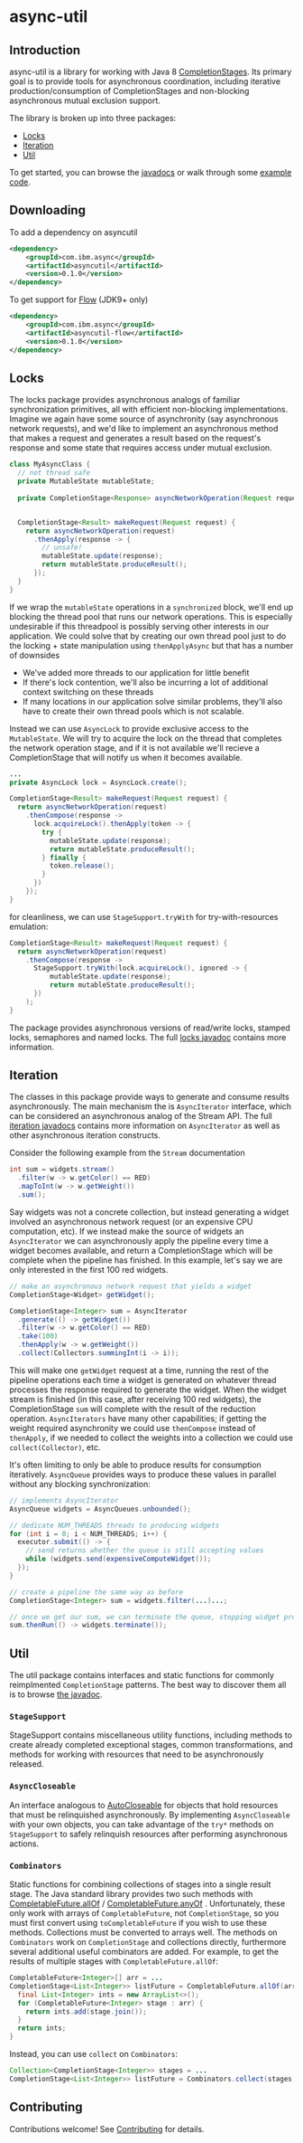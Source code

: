 # async-util

## Introduction
async-util is a library for working with Java 8 [CompletionStages](https://docs.oracle.com/javase/8/docs/api/java/util/concurrent/CompletionStage.html). Its primary goal is to provide tools for asynchronous coordination, including iterative production/consumption of CompletionStages and non-blocking asynchronous mutual exclusion support.

The library is broken up into three packages:
* [Locks](#locks)
* [Iteration](#iteration)
* [Util](#util)

To get started, you can browse the [javadocs](https://ibm.github.io/java-async-util/apidocs/overview-summary.html) or walk through some [example code](asyncutil/src/test/java/com/ibm/asyncutil/examples/nio/nio.md).

## Downloading

To add a dependency on asyncutil
```xml
<dependency>
    <groupId>com.ibm.async</groupId>
    <artifactId>asyncutil</artifactId>
    <version>0.1.0</version>
</dependency>
```

To get support for [Flow](https://docs.oracle.com/javase/9/docs/api/java/util/concurrent/Flow.html) (JDK9+ only)
```xml
<dependency>
    <groupId>com.ibm.async</groupId>
    <artifactId>asyncutil-flow</artifactId>
    <version>0.1.0</version>
</dependency>
```

## Locks
The locks package provides asynchronous analogs of familiar synchronization primitives, all with efficient non-blocking implementations. Imagine we again have some source of asynchronity (say asynchronous network requests), and we'd like to implement an asynchronous method that makes a request and generates a result based on the request's response and some state that requires access under mutual exclusion.
```java
class MyAsyncClass {
  // not thread safe
  private MutableState mutableState;
  
  private CompletionStage<Response> asyncNetworkOperation(Request request) {...}


  CompletionStage<Result> makeRequest(Request request) {
    return asyncNetworkOperation(request)
      .thenApply(response -> {
        // unsafe!
        mutableState.update(response);
        return mutableState.produceResult();
      });
  }
}
```
If we wrap the `mutableState` operations in a `synchronized` block, we'll end up blocking the thread pool that runs our network operations. This is especially undesirable if this threadpool is possibly serving other interests in our application. We could solve that by creating our own thread pool just to do the locking + state manipulation using `thenApplyAsync` but that has a number of downsides 
* We've added more threads to our application for little benefit 
* If there's lock contention, we'll also be incurring a lot of additional context switching on these threads
* If many locations in our application solve similar problems, they'll also have to create their own thread pools which is not scalable. 

Instead we can use `AsyncLock` to provide exclusive access to the `MutableState`. We will try to acquire the lock on the thread that completes the network operation stage, and if it is not available we'll recieve a CompletionStage that will notify us when it becomes available.

```java
...
private AsyncLock lock = AsyncLock.create();

CompletionStage<Result> makeRequest(Request request) {
  return asyncNetworkOperation(request)
    .thenCompose(response ->
      lock.acquireLock().thenApply(token -> {
        try {
          mutableState.update(response);
          return mutableState.produceResult();
        } finally {
          token.release();
        }
      })
    });
}
```
for cleanliness, we can use `StageSupport.tryWith` for try-with-resources emulation:
```java
CompletionStage<Result> makeRequest(Request request) {
  return asyncNetworkOperation(request)
    .thenCompose(response ->
      StageSupport.tryWith(lock.acquireLock(), ignored -> {
          mutableState.update(response);
          return mutableState.produceResult();
      })
    );
}
```
The package provides asynchronous versions of read/write locks, stamped locks, semaphores and named locks. The full [locks javadoc](https://ibm.github.io/java-async-util/apidocs/com/ibm/asyncutil/locks/package-summary.html) contains more information.

## Iteration
The classes in this package provide ways to generate and consume results asynchronously. The main mechanism the is `AsyncIterator` interface, which can be considered an asynchronous analog of the Stream API. The full [iteration javadocs](https://ibm.github.io/java-async-util/apidocs/com/ibm/asyncutil/iteration/package-summary.html) contains more information on `AsyncIterator` as well as other asynchronous iteration constructs.

Consider the following example from the `Stream` documentation
```java
int sum = widgets.stream()
  .filter(w -> w.getColor() == RED)
  .mapToInt(w -> w.getWeight())
  .sum();
```
Say widgets was not a concrete collection, but instead generating a widget involved an asynchronous network request (or an expensive CPU computation, etc). If we instead make the source of widgets an `AsyncIterator` we can asynchronously apply the pipeline every time a widget becomes available, and return a CompletionStage which will be complete when the pipeline has finished. In this example, let's say we are only interested in the first 100 red widgets.
```java
// make an asynchronous network request that yields a widget
CompletionStage<Widget> getWidget();

CompletionStage<Integer> sum = AsyncIterator
  .generate(() -> getWidget())
  .filter(w -> w.getColor() == RED)
  .take(100)
  .thenApply(w -> w.getWeight())
  .collect(Collectors.summingInt(i -> i));
```
This will make one `getWidget` request at a time, running the rest of the pipeline operations each time a widget is generated on whatever thread processes the response required to generate the widget. When the widget stream is finished (in this case, after receiving 100 red widgets), the CompletionStage `sum` will complete with the result of the reduction operation. `AsyncIterators` have many other capabilities; if getting the weight required asynchronity we could use `thenCompose` instead of `thenApply`, if we needed to collect the weights into a collection we could use `collect(Collector)`, etc. 

It's often limiting to only be able to produce results for consumption iteratively. `AsyncQueue` provides ways to produce these values in parallel without any blocking synchronization:
```java
// implements AsyncIterator
AsyncQueue widgets = AsyncQueues.unbounded();

// dedicate NUM_THREADS threads to producing widgets
for (int i = 0; i < NUM_THREADS; i++) {
  executor.submit(() -> {
    // send returns whether the queue is still accepting values
    while (widgets.send(expensiveComputeWidget());
  });
}

// create a pipeline the same way as before
CompletionStage<Integer> sum = widgets.filter(...)...;

// once we get our sum, we can terminate the queue, stopping widget production
sum.thenRun(() -> widgets.terminate());
```

## Util
The util package contains interfaces and static functions for commonly reimplmented `CompletionStage` patterns. The best way to discover them all is to browse [the javadoc](https://ibm.github.io/java-async-util/apidocs/com/ibm/asyncutil/util/package-summary.html).

### `StageSupport`
StageSupport contains miscellaneous utility functions, including methods to create already completed exceptional stages, common transformations, and methods for working with resources that need to be asynchronously released.

### `AsyncCloseable` 
An interface analogous to [AutoCloseable](https://docs.oracle.com/javase/8/docs/api/java/lang/AutoCloseable.html) for objects that hold resources that must be relinquished asynchronously. By implementing `AsyncCloseable` with your own objects, you can take advantage of the `try*` methods on `StageSupport` to safely relinquish resources after performing asynchronous actions.

### `Combinators`
Static functions for combining collections of stages into a single result stage. The Java standard library provides two such methods with [CompletableFuture.allOf](https://docs.oracle.com/javase/8/docs/api/java/util/concurrent/CompletableFuture.html#allOf-java.util.concurrent.CompletableFuture...-) / [CompletableFuture.anyOf](https://docs.oracle.com/javase/8/docs/api/java/util/concurrent/CompletableFuture.html#anyOf-java.util.concurrent.CompletableFuture...-) . Unfortunately, these only work with arrays of `CompletableFuture`, not `CompletionStage`, so you must first convert using `toCompletableFuture` if you wish to use these methods. Collections must be converted to arrays well. The methods on `Combinators` work on `CompletionStage` and collections directly, furthermore several additional useful combinators are added. For example, to get the results of multiple stages with `CompletableFuture.allOf`:
```java
CompletableFuture<Integer>[] arr = ...
CompletionStage<List<Integer>> listFuture = CompletableFuture.allOf(arr).thenApply(ignore -> {
  final List<Integer> ints = new ArrayList<>();
  for (CompletableFuture<Integer> stage : arr) {
    return ints.add(stage.join());
  }
  return ints;
}
```
Instead, you can use `collect` on `Combinators`:
```java
Collection<CompletionStage<Integer>> stages = ...
CompletionStage<List<Integer>> listFuture = Combinators.collect(stages, Collectors.toList());
```

## Contributing
Contributions welcome! See [Contributing](CONTRIBUTING.md) for details.
